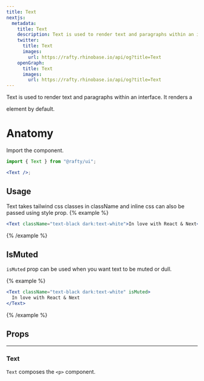 ```yaml
---
title: Text
nextjs:
  metadata:
    title: Text
    description: Text is used to render text and paragraphs within an interface. It renders a <p> element by default.
    twitter:
      title: Text
      images:
        url: https://rafty.rhinobase.io/api/og?title=Text
    openGraph:
      title: Text
      images:
        url: https://rafty.rhinobase.io/api/og?title=Text
---
```


Text is used to render text and paragraphs within an interface. It renders a <p> element by default.

# Anatomy

Import the component.

```jsx
import { Text } from "@rafty/ui";

<Text />;
```

## Usage

Text takes tailwind css classes in className and inline css can also be passed using style prop.
{% example %}

```jsx
<Text className="text-black dark:text-white">In love with React & Next</Text>
```

{% /example %}

## IsMuted

`isMuted` prop can be used when you want text to be muted or dull.

{% example %}

```jsx
<Text className="text-black dark:text-white" isMuted>
  In love with React & Next
</Text>
```

{% /example %}

## Props

---

### Text

`Text` composes the `<p>` component.
